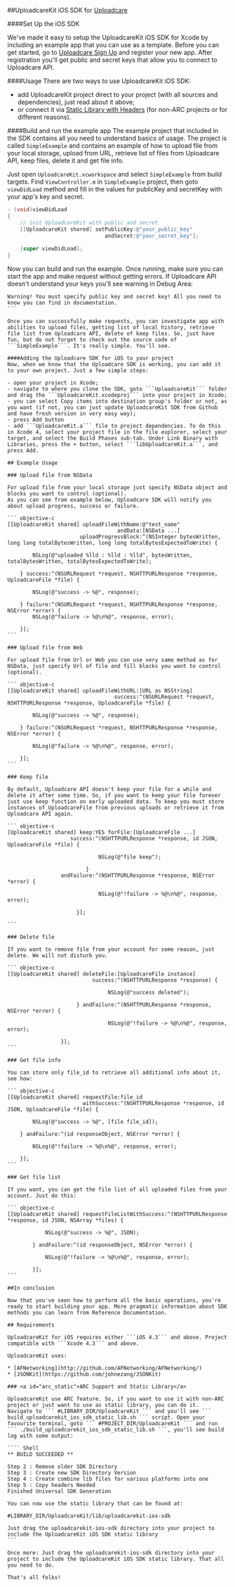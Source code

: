 ##UploadcareKit iOS SDK for [Uploadcare](http://uploadcare.com)

####Set Up the iOS SDK

We've made it easy to setup the UploadcareKit iOS SDK for Xcode by including an example app that you can use as a template. Before you can get started, go to [Uploadcare Sign Up](http://uploadcare.com/accounts/create/) and register your new app. After registration you'll get public and secret keys that allow you to connect to Uploadcare API.

####Usage
There are two ways to use UploadcareKit iOS SDK:
 * add UploadcareKit project direct to your project (with all sources and dependencies), just read about it above;
 * or connect it via [Static Library with Headers](#arc-support-and-static-library) (for non-ARC projects or for different reasons).

####Build and run the example app
The example project that included in the SDK contains all you need to understand basics of usage. The project is called ``` SimpleExample ``` and contains an example of how to upload file from your local storage, upload from URL, retrieve list of files from Uploadcare API, keep files, delete it and get file info.

Just open ```UploadcareKit.xcworkspace``` and select ```SimpleExample``` from build targets. Find ```ViewController.m``` in ```SimpleExample``` project, then goto ```viewDidLoad``` method and fill in the values for publicKey and secretKey with your app's key and secret.

``` objective-c
- (void)viewDidLoad
{
    // init UploadcareKit with public and secret
    [[UploadcareKit shared] setPublicKey:@"your_public_key"
                               andSecret:@"your_secret_key"];
    
    [super viewDidLoad];
}
```
Now you can build and run the example. Once running, make sure you can start the app and make request without getting errors. If Uploadcare API doesn't understand your keys you'll see warning in Debug Area:

```` shell
Warning! You must specify public key and secret key! All you need to know you can find in documentation.
```

Once you can successfully make requests, you can investigate app with abilities to upload files, getting list of local history, retrieve file list from Uploadcare API, delete of keep files. So, just have fun, but do not forget to check out the source code of ```SimpleExample```. It's really simple. You'll see.

####Adding the Uploadcare SDK for iOS to your project
Now, when we know that the Uploadcare SDK is working, you can add it to your own project. Just a few simple steps:

- open your project in Xcode;
- navigate to where you clone the SDK, goto ```UploadcareKit``` folder and drag the ```UploadcareKit.xcodeproj``` into your project in Xcode;
- you can select Copy items into destination group's folder or not, as you want (if not, you can just update UploadcareKit SDK from Github and have fresh version in very easy way);
- press Add button
- add ```UploadcareKit.a``` file to project dependencies. To do this in Xcode 4, select your project file in the file explorer, select your target, and select the Build Phases sub-tab. Under Link Binary with Libraries, press the + button, select ```libUploadcareKit.a```, and press Add.

## Example Usage

### Upload file from NSData

For upload file from your local storage just specify NSData object and blocks you want to control (optional).  
As you can see from example below, Uploadcare SDK will notify you about upload progress, success or failure.

``` objective-c
[[UploadcareKit shared] uploadFileWithName:@"test_name" 
								   andData:[NSData ...] 
					   uploadProgressBlock:^(NSInteger bytesWritten, long long totalBytesWritten, long long totalBytesExpectedToWrite) {

		NSLog(@"uploaded %lld : %lld : %lld", bytesWritten, totalBytesWritten, totalBytesExpectedToWrite);

    } success:^(NSURLRequest *request, NSHTTPURLResponse *response, UploadcareFile *file) {
        
		NSLog(@"success -> %@", response);
        
    } failure:^(NSURLRequest *request, NSHTTPURLResponse *response, NSError *error) {
		NSLog(@"failure -> %@\n%@", response, error);
        
    }];
```

### Upload file from Web

For upload file from Url or Web you can use very same method as for NSData, just specify Url of file and fill blocks you want to control (optional).  

``` objective-c
[[UploadcareKit shared] uploadFileWithURL:[URL as NSString] 
								  success:^(NSURLRequest *request, NSHTTPURLResponse *response, UploadcareFile *file) {
        
		NSLog(@"success -> %@", response);
        
    } failure:^(NSURLRequest *request, NSHTTPURLResponse *response, NSError *error) {
        
		NSLog(@"failure -> %@\n%@", response, error);
        
    }];
```

### Keep file

By default, Uploadcare API doesn't keep your file for a while and delete it after some time. So, if you want to keep your file forever just use keep function on early uploaded data. To keep you must store instances of UploadcareFile from previous uploads or retrieve it from Uploadcare API again.

``` objective-c
[UploadcareKit shared] keep:YES forFile:[UploadcareFile ...]
                    success:^(NSHTTPURLResponse *response, id JSON, UploadcareFile *file) {
                         
                         	 NSLog(@"file keep");
                         	 
                         }
                 andFailure:^(NSHTTPURLResponse *response, NSError *error) {
                      
                         	 NSLog(@"!failure -> %@\n%@", response, error);
                         	 
                      }];

```

### Delete file

If you want to remove file from your account for some reason, just delete. We will not disturb you.

``` objective-c
[[UploadcareKit shared] deleteFile:[UploadcareFile instance]
                           success:^(NSHTTPURLResponse *response) {
                               
                           		NSLog(@"success deleted");

                      } andFailure:^(NSHTTPURLResponse *response, NSError *error) {

                         	    NSLog(@"!failure -> %@\n%@", response, error);

                 }];
```

### Get file info

You can store only file_id to retrieve all additional info about it, see how:

``` objective-c
[[UploadcareKit shared] requestFile:file_id 
						withSuccess:^(NSHTTPURLResponse *response, id JSON, UploadcareFile *file) {
						
		NSLog(@"success -> %@", [file file_id]);
		
    } andFailure:^(id responseObject, NSError *error) {
    
		NSLog(@"!failure -> %@\n%@", response, error);
		
    }];
```

### Get file list

If you want, you can get the file list of all uploaded files from your account. Just do this:

``` objective-c
[[UploadcareKit shared] requestFileListWithSuccess:^(NSHTTPURLResponse *response, id JSON, NSArray *files) {

			NSLog(@"success -> %@", JSON);
			
        } andFailure:^(id responseObject, NSError *error) {
        
            NSLog(@"!failure -> %@\n%@", response, error);
            
        }];
```

##In conclusion

Now that you've seen how to perform all the basic operations, you're ready to start building your app. More pragmatic information about SDK methods you can learn from Reference Documentation.

## Requirements

UploadcareKit for iOS requires either ```iOS 4.3``` and above. Project compatible with ```Xcode 4.3``` and above. 

UploadcareKit uses:

* [AFNetworking](http://github.com/AFNetworking/AFNetworking/)
* [JSONKit](https://github.com/johnezang/JSONKit)

### <a id="arc_static">ARC Support and Static Library</a>

UploadcareKit use ARC feature. So, if you want to use it with non-ARC project or just want to use as static library, you can do it.   
Navigate to ``` #LIBRARY_DIR/UploadcareKit ``` and you'll see ``` build_uploadcarekit_ios_sdk_static_lib.sh ``` script. Open your favourite terminal, goto ``` #PROJECT_DIR/UploadcareKit ``` and run ``` ./build_uploadcarekit_ios_sdk_static_lib.sh ```, you'll see build log with some output:

```` Shell
** BUILD SUCCEEDED **

Step 2 : Remove older SDK Directory
Step 3 : Create new SDK Directory Version
Step 4 : Create combine lib files for various platforms into one
Step 5 : Copy headers Needed
Finished Universal SDK Generation

You can now use the static library that can be found at:

#LIBRARY_DIR/UploadcareKit/lib/uploadcarekit-ios-sdk

Just drag the uploadcarekit-ios-sdk directory into your project to include the UploadcareKit iOS SDK static library
```

Once more: Just drag the uploadcarekit-ios-sdk directory into your project to include the UploadcareKit iOS SDK static library. That all you need to do.

That's all folks!